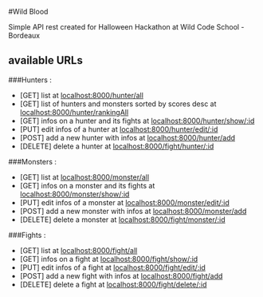 #Wild Blood

Simple API rest created for Halloween Hackathon at Wild Code School - Bordeaux

## available URLs 

###Hunters :
- [GET] list at [localhost:8000/hunter/all](localhost:8000/hunter/all) 
- [GET] list of hunters and monsters sorted by scores desc at [localhost:8000/hunter/rankingAll](localhost:8000/hunter/rankingAll) 
- [GET] infos on a hunter and its fights at [localhost:8000/hunter/show/:id](localhost:8000/hunter/show/2)
- [PUT] edit infos of a hunter at [localhost:8000/hunter/edit/:id](localhost:8000/hunter/edit/2)
- [POST] add a new hunter with infos at [localhost:8000/hunter/add](localhost:8000/hunter/add)
- [DELETE] delete a hunter at [localhost:8000/fight/hunter/:id](localhost:8000/hunter/delete/2) 

###Monsters :
- [GET] list at [localhost:8000/monster/all](localhost:8000/monster/all) 
- [GET] infos on a monster and its fights at [localhost:8000/monster/show/:id](localhost:8000/monster/show/2)
- [PUT] edit infos of a monster at [localhost:8000/monster/edit/:id](localhost:8000/monster/edit/2)
- [POST] add a new monster with infos at [localhost:8000/monster/add](localhost:8000/monster/add)
- [DELETE] delete a monster at [localhost:8000/fight/monster/:id](localhost:8000/monster/delete/2) 

###Fights :
- [GET] list at [localhost:8000/fight/all](localhost:8000/fight/all) 
- [GET] infos on a fight at [localhost:8000/fight/show/:id](localhost:8000/fight/show/2)
- [PUT] edit infos of a fight at [localhost:8000/fight/edit/:id](localhost:8000/fight/edit/2)
- [POST] add a new fight with infos at [localhost:8000/fight/add](localhost:8000/fight/add)
- [DELETE] delete a fight at [localhost:8000/fight/delete/:id](localhost:8000/fight/delete/2) 



